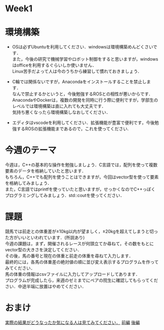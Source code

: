 # Week1
# 環境構築
- OSは必ずUbuntuを利用してください．windowsは環境構築めんどくさいです．<br> また，今後の研究で機械学習やロボット制御をすると思いますが，windowsはofficeを利用するぐらいしか使いません．<br> Linux苦手だよって人は今のうちから練習して慣れておきましょう．

- C輪では関係ないですが，Anacondaをインストールすることを禁止します．<br> なんで禁止するかというと，今後勉強するROSとの相性が悪いからです．<br> AnacondaやDockerは，複数の開発を同時に行う際に便利ですが，学部生のレベルでは環境構築は直に入れても大丈夫です．<br>気持ち悪くなったら環境構築しなおしてください．

- エディタはvscodeを利用してください．拡張機能が豊富で便利です，今後勉強するROSの拡張機能まであるので，これを使ってください.

# 今週のテーマ
今週は，C++の基本的な操作を勉強しましょう．C言語では，配列を使って複数要素のデータを格納していたと思います．<br> もちろん，C++でも配列を使うことはできますが，今回はvector型を使って要素を格納してみましょう．<br>
また，C言語ではprintfを使っていたと思いますが，せっかくなのでC++っぽくプログラミングしてみましょう．std::coutを使ってください．

# 課題
競馬では前走との体重差が±10kg以内が望ましく，±20kgを超えてしまうと切った方がいいといわれています．(所説あり)<br>
今週の課題は，まず，開催されるレースが何頭立てか尋ねて，その数をもとにvector型の大きさを決定してください．<br>
その後，馬の番号と現在の体重と前走の体重を尋ねて入力します．<br>
最終的には，各馬の体重差の絶対値の順に並び変え表示するプログラムを作ってみてください．<br>
馬の体重の情報はcsvファイルに入力してアップロードしてあります．<br>
プログラムが完成したら，来週のゼミまでにペアの院生に確認してもらってください．中途半端に放置はやめてください．

# おまけ
[実際の結果がどうなったか気になる人は見てみてください．](https://www.youtube.com/watch?v=F4HYbBgtR0s)
[前編](https://www.youtube.com/watch?v=GcvPBhMAwJ8)
[後編](https://www.youtube.com/watch?v=77peP_CPmc4)
